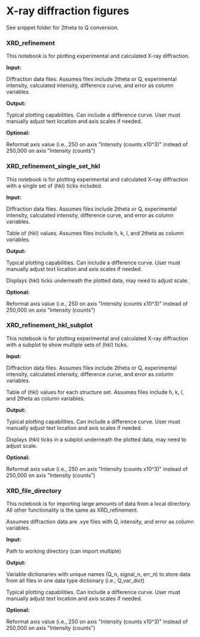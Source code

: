 # X-ray diffraction figures

See snippet folder for 2theta to Q conversion.

### XRD_refinement 

This notebook is for plotting experimental and calculated X-ray diffraction.

**Input:** 

Diffraction data files. Assumes files include 2theta or Q, experimental intensity, calculated intensity, difference curve, and error as column variables.

**Output:** 

Typical plotting capabilities. Can include a difference curve. User must manually adjust text location and axis scales if needed.

**Optional:**

Reformat axis value (i.e., 250 on axis "Intensity (counts x10^3)" instead of 250,000 on axis "Intensity (counts")



### XRD_refinement_single_set_hkl

This notebook is for plotting experimental and calculated X-ray diffraction with a single set of (hkl) ticks included.

**Input:** 

Diffraction data files. Assumes files include 2theta or Q, experimental intensity, calculated intensity, difference curve, and error as column variables.

Table of (hkl) values. Assumes files include h, k, l, and 2theta as column variables.

**Output:** 

Typical plotting capabilities. Can include a difference curve. User must manually adjust text location and axis scales if needed.

Displays (hkl) ticks underneath the plotted data, may need to adjust scale.

**Optional:**

Reformat axis value (i.e., 250 on axis "Intensity (counts x10^3)" instead of 250,000 on axis "Intensity (counts")



### XRD_refinement_hkl_subplot

This notebook is for plotting experimental and calculated X-ray diffraction with a subplot to show multiple sets of (hkl) ticks.

**Input:** 

Diffraction data files. Assumes files include 2theta or Q, experimental intensity, calculated intensity, difference curve, and error as column variables.

Table of (hkl) values for each structure set. Assumes files include h, k, l, and 2theta as column variables.

**Output:** 

Typical plotting capabilities. Can include a difference curve. User must manually adjust text location and axis scales if needed.

Displays (hkl) ticks in a subplot underneath the plotted data, may need to adjust scale.

**Optional:**

Reformat axis value (i.e., 250 on axis "Intensity (counts x10^3)" instead of 250,000 on axis "Intensity (counts")



### XRD_file_directory

This notebook is for importing large amounts of data from a local directory. All other functionality is the same as XRD_refinement.

Assumes diffraction data are .xye files with Q, intensity, and error as column variables.

**Input:** 

Path to working directory (can import multiple)

**Output:** 

Variable dictionaries with unique names (Q_n, signal_n, err_n) to store data from all files in one data type dictionary (i.e., Q_var_dict)

Typical plotting capabilities. Can include a difference curve. User must manually adjust text location and axis scales if needed.

**Optional:**

Reformat axis value (i.e., 250 on axis "Intensity (counts x10^3)" instead of 250,000 on axis "Intensity (counts")
